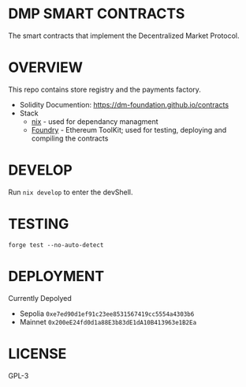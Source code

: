 # DMP SMART CONTRACTS

The smart contracts that implement the Decentralized Market Protocol.

# OVERVIEW

This repo contains store registry and the payments factory.

- Solidity Documention: https://dm-foundation.github.io/contracts
- Stack
  - [nix](nixos.wiki) - used for dependancy managment
  - [Foundry](https://getfoundry.sh/) - Ethereum ToolKit; used for testing, deploying and compiling the contracts

# DEVELOP

Run `nix develop` to enter the devShell.

# TESTING

`forge test --no-auto-detect`

# DEPLOYMENT

Currently Depolyed

- Sepolia `0xe7ed90d1ef91c23ee8531567419cc5554a4303b6`
- Mainnet `0x200eE24fd0d1a88E3b83dE1dA10B413963e1B2Ea`

# LICENSE

GPL-3
